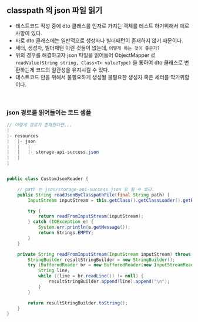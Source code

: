 ## classpath 의 json 파일 읽기
* 테스트코드 작성 중에 dto 클래스를 인자로 가지는 객체를 테스트 하기위해서 애로사항이 있다.
* 바로 dto 클래스에는 일반적으로 생성자나 빌더패턴이 존재하지 않기 때문이다.
* 세터, 생성자, 빌더패턴 이런 것들이 없는데, `어떻게 하는 것이 좋은가?`
* 위의 경우를 해결하고자 json 파일을 읽어들어 ObjectMapper 로 `readValue(String string, Class<T> valueType)` 을 통하여 dto 클래스로 변환하는게 코드의 일관성을 유지시킬 수 있다.
* 테스트코드 만을 위해서 불필요하게 생성될 불필요한 생성자 혹은 세터를 막기위함이다.

<BR>

### json 경로를 읽어들이는 코드 샘플
```java
// 이렇게 경로가 존재한다면...
|
|- resources
|   |- json
|   |   |
|   |   |- storage-api-success.json
|   |
|


public class CustomJsonReader {

    // path 는 json/storage-api-success.json 로 될 수 있다.
    public String readJsonByClasspathFile(final String path) {
        InputStream inputStream = this.getClass().getClassLoader().getResourceAsStream(path);

        try {
            return readFromInputStream(inputStream);
        } catch (IOException e) {
            System.err.println(e.getMessage());
            return Strings.EMPTY;
        }
    }

    private String readFromInputStream(InputStream inputStream) throws IOException {
        StringBuilder resultStringBuilder = new StringBuilder();
        try (BufferedReader br = new BufferedReader(new InputStreamReader(inputStream))) {
            String line;
            while ((line = br.readLine()) != null) {
                resultStringBuilder.append(line).append("\n");
            }
        }

        return resultStringBuilder.toString();
    }
}
```